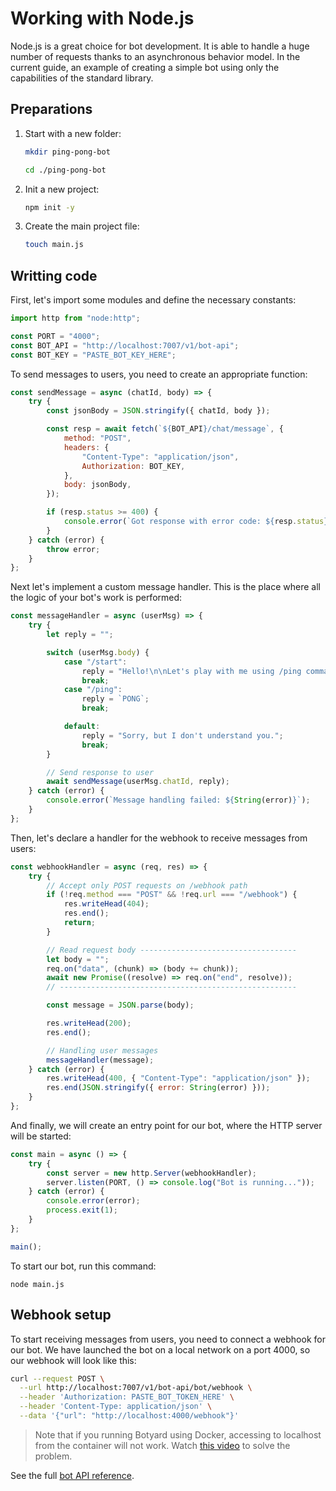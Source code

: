# Working with Node.js

Node.js is a great choice for bot development. It is able to handle a huge number of requests thanks to an asynchronous behavior model. In the current guide, an example of creating a simple bot using only the capabilities of the standard library.

## Preparations

1. Start with a new folder:

    ```sh
    mkdir ping-pong-bot
    ```

    ```sh
    cd ./ping-pong-bot
    ```

2. Init a new project:

    ```sh
    npm init -y
    ```

3. Create the main project file:

    ```sh
    touch main.js
    ```

## Writting code

First, let's import some modules and define the necessary constants:

```js
import http from "node:http";

const PORT = "4000";
const BOT_API = "http://localhost:7007/v1/bot-api";
const BOT_KEY = "PASTE_BOT_KEY_HERE";
```

To send messages to users, you need to create an appropriate function:

```js
const sendMessage = async (chatId, body) => {
    try {
        const jsonBody = JSON.stringify({ chatId, body });

        const resp = await fetch(`${BOT_API}/chat/message`, {
            method: "POST",
            headers: {
                "Content-Type": "application/json",
                Authorization: BOT_KEY,
            },
            body: jsonBody,
        });

        if (resp.status >= 400) {
            console.error(`Got response with error code: ${resp.status}`);
        }
    } catch (error) {
        throw error;
    }
};
```

Next let's implement a custom message handler. This is the place where all the logic of your bot's work is performed:

```js
const messageHandler = async (userMsg) => {
    try {
        let reply = "";

        switch (userMsg.body) {
            case "/start":
                reply = "Hello!\n\nLet's play with me using /ping command.";
                break;
            case "/ping":
                reply = `PONG`;
                break;

            default:
                reply = "Sorry, but I don't understand you.";
                break;
        }

        // Send response to user
        await sendMessage(userMsg.chatId, reply);
    } catch (error) {
        console.error(`Message handling failed: ${String(error)}`);
    }
};
```

Then, let's declare a handler for the webhook to receive messages from users:

```js
const webhookHandler = async (req, res) => {
    try {
        // Accept only POST requests on /webhook path
        if (!req.method === "POST" && !req.url === "/webhook") {
            res.writeHead(404);
            res.end();
            return;
        }

        // Read request body -----------------------------------
        let body = "";
        req.on("data", (chunk) => (body += chunk));
        await new Promise((resolve) => req.on("end", resolve));
        // -----------------------------------------------------

        const message = JSON.parse(body);

        res.writeHead(200);
        res.end();

        // Handling user messages
        messageHandler(message);
    } catch (error) {
        res.writeHead(400, { "Content-Type": "application/json" });
        res.end(JSON.stringify({ error: String(error) }));
    }
};
```

And finally, we will create an entry point for our bot, where the HTTP server will be started:

```js
const main = async () => {
    try {
        const server = new http.Server(webhookHandler);
        server.listen(PORT, () => console.log("Bot is running..."));
    } catch (error) {
        console.error(error);
        process.exit(1);
    }
};

main();
```

To start our bot, run this command:

```
node main.js
```

## Webhook setup

To start receiving messages from users, you need to connect a webhook for our bot. We have launched the bot on a local network on a port 4000, so our webhook will look like this:

```sh
curl --request POST \
  --url http://localhost:7007/v1/bot-api/bot/webhook \
  --header 'Authorization: PASTE_BOT_TOKEN_HERE' \
  --header 'Content-Type: application/json' \
  --data '{"url": "http://localhost:4000/webhook"}'
```

> Note that if you running Botyard using Docker, accessing to localhost from the container will not work. Watch [this video](https://youtu.be/NZGu-9KQVsE?si=n2KM4BKmIF4yDtox) to solve the problem.

See the full [bot API reference](../api/bot.md).
